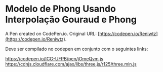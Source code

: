 # Modelo de Phong Usando Interpolação Gouraud e Phong

A Pen created on CodePen.io. Original URL: [https://codepen.io/Reniwtz](https://codepen.io/Reniwtz).

Deve ser compilado no codepen em conjunto com o seguintes links:

https://codepen.io/ICG-UFPB/pen/jOmeQvm.js <br>
https://cdnjs.cloudflare.com/ajax/libs/three.js/r125/three.min.js
